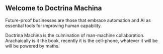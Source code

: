 ## Welcome to Doctrina Machina

Future-proof businesses are those that embrace automation and AI as essential tools for improving human capability.

Doctrina Machina is the culmination of man-machine collaboration.
Arachaically is it the book, recently it is the cell-phone, whatever it will be will be powered by maths.
